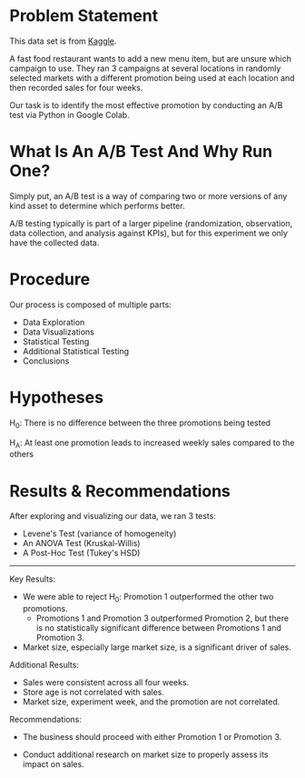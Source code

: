 # Problem Statement

This data set is from [Kaggle](https://www.kaggle.com/datasets/chebotinaa/fast-food-marketing-campaign-ab-test/data).

A fast food restaurant wants to add a new menu item, but are unsure which campaign to use. They ran 3 campaigns at several locations in randomly selected markets with a different promotion being used at each location and then recorded sales for four weeks.

Our task is to identify the most effective promotion by conducting an A/B test via Python in Google Colab.

# What Is An A/B Test And Why Run One?

Simply put, an A/B test is a way of comparing two or more versions of any kind asset to determine which performs better.

A/B testing typically is part of a larger pipeline (randomization, observation, data collection, and analysis against KPIs), but for this experiment we only have the collected data.

# Procedure

Our process is composed of multiple parts:

- Data Exploration
- Data Visualizations
- Statistical Testing
- Additional Statistical Testing
- Conclusions

# Hypotheses

H<sub>0</sub>: There is no difference between the three promotions being tested

H<sub>A</sub>: At least one promotion leads to increased weekly sales compared to the others

# Results & Recommendations

After exploring and visualizing our data, we ran 3 tests:

- Levene's Test (variance of homogeneity)
- An ANOVA Test (Kruskal-Willis)
- A Post-Hoc Test (Tukey's HSD)

-----

Key Results:

- We were able to reject H<sub>0</sub>: Promotion 1 outperformed the other two promotions.
    - Promotions 1 and Promotion 3 outperformed Promotion 2, but there is no statistically significant difference between Promotions 1 and Promotion 3.
- Market size, especially large market size, is a significant driver of sales.

Additional Results:

- Sales were consistent across all four weeks.
- Store age is not correlated with sales.
- Market size, experiment week, and the promotion are not correlated.

Recommendations:

- The business should proceed with either Promotion 1 or Promotion 3.

- Conduct additional research on market size to properly assess its impact on sales.